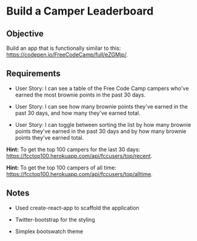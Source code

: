 # Build a Camper Leaderboard

## Objective

Build an app that is functionally similar to this: https://codepen.io/FreeCodeCamp/full/eZGMjp/.

## Requirements

* User Story: I can see a table of the Free Code Camp campers who've earned the most brownie points in the past 30 days.

* User Story: I can see how many brownie points they've earned in the past 30 days, and how many they've earned total.

* User Story: I can toggle between sorting the list by how many brownie points they've earned in the past 30 days and by how many brownie points they've earned total.

**Hint:** To get the top 100 campers for the last 30 days: https://fcctop100.herokuapp.com/api/fccusers/top/recent.

**Hint:** To get the top 100 campers of all time: https://fcctop100.herokuapp.com/api/fccusers/top/alltime.

## Notes

* Used create-react-app to scaffold the application

* Twitter-bootstrap for the styling

* Simplex bootswatch theme
